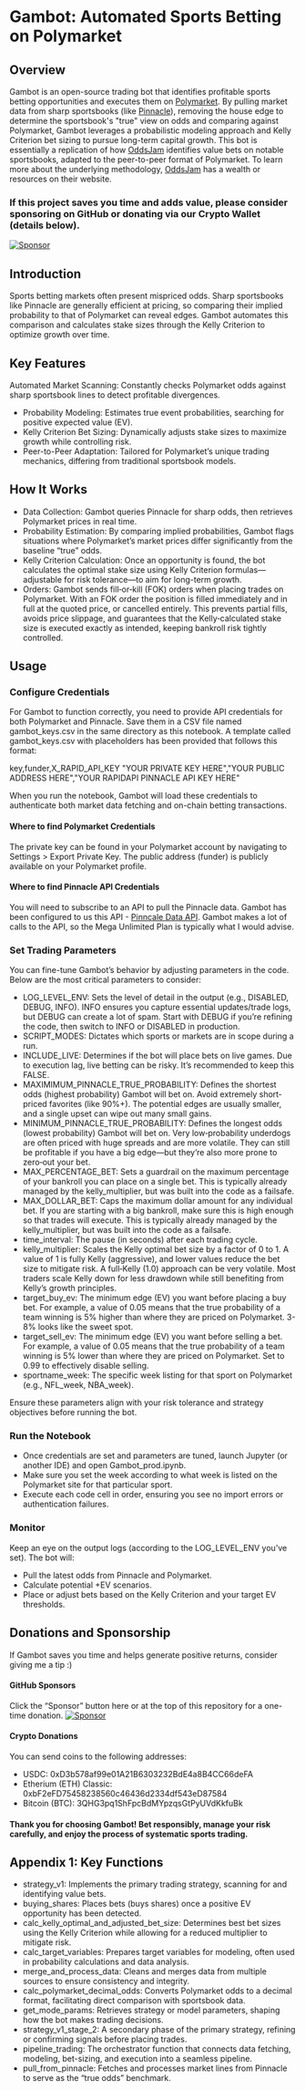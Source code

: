 # Gambot: Automated Sports Betting on Polymarket
## Overview
Gambot is an open-source trading bot that identifies profitable sports betting opportunities and executes them on [Polymarket](https://polymarket.com/). By pulling market data from sharp sportsbooks (like [Pinnacle](https://www.pinnacle.com/en/)), removing the house edge to determine the sportsbook's "true" view on odds and comparing against Polymarket, Gambot leverages a probabilistic modeling approach and Kelly Criterion bet sizing to pursue long-term capital growth.
This bot is essentially a replication of how [OddsJam](https://oddsjam.com/?ref=mzawnti) identifies value bets on notable sportsbooks, adapted to the peer-to-peer format of Polymarket. To learn more about the underlying methodology, [OddsJam](https://oddsjam.com/?ref=mzawnti) has a wealth or resources on their website.

### If this project saves you time and adds value, please consider sponsoring on GitHub or donating via our Crypto Wallet (details below).
[![Sponsor](https://img.shields.io/badge/sponsor-%F0%9F%92%B8-brightgreen)](https://github.com/sponsors/chrisgillam)

## Introduction
Sports betting markets often present mispriced odds. Sharp sportsbooks like Pinnacle are generally efficient at pricing, so comparing their implied probability to that of Polymarket can reveal edges. Gambot automates this comparison and calculates stake sizes through the Kelly Criterion to optimize growth over time.

## Key Features
Automated Market Scanning: Constantly checks Polymarket odds against sharp sportsbook lines to detect profitable divergences.

- Probability Modeling: Estimates true event probabilities, searching for positive expected value (EV).
- Kelly Criterion Bet Sizing: Dynamically adjusts stake sizes to maximize growth while controlling risk.
- Peer-to-Peer Adaptation: Tailored for Polymarket’s unique trading mechanics, differing from traditional sportsbook models.

## How It Works
- Data Collection: Gambot queries Pinnacle for sharp odds, then retrieves Polymarket prices in real time.
- Probability Estimation: By comparing implied probabilities, Gambot flags situations where Polymarket’s market prices differ significantly from the baseline “true” odds.
- Kelly Criterion Calculation: Once an opportunity is found, the bot calculates the optimal stake size using Kelly Criterion formulas—adjustable for risk tolerance—to aim for long-term growth.
- Orders: Gambot sends fill‑or‑kill (FOK) orders when placing trades on Polymarket. With an FOK order the position is filled immediately and in full at the quoted price, or cancelled entirely. This prevents partial fills, avoids price slippage, and guarantees that the Kelly‑calculated stake size is executed exactly as intended, keeping bankroll risk tightly controlled.

## Usage
### Configure Credentials
For Gambot to function correctly, you need to provide API credentials for both Polymarket and Pinnacle. Save them in a CSV file named gambot_keys.csv in the same directory as this notebook.
A template called gambot_keys.csv with placeholders has been provided that follows this format:

key,funder,X_RAPID_API_KEY
"YOUR PRIVATE KEY HERE","YOUR PUBLIC ADDRESS HERE","YOUR RAPIDAPI PINNACLE API KEY HERE"

When you run the notebook, Gambot will load these credentials to authenticate both market data fetching and on-chain betting transactions.

#### Where to find Polymarket Credentials
The private key can be found in your Polymarket account by navigating to Settings > Export Private Key. The public address (funder) is publicly available on your Polymarket profile.

#### Where to find Pinnacle API Credentials
You will need to subscribe to an API to pull the Pinnacle data. Gambot has been configured to us this API - [Pinncale Data API](https://bit.ly/4inkWMN). Gambot makes a lot of calls to the API, so the Mega Unlimited Plan is typically what I would advise.

### Set Trading Parameters
You can fine-tune Gambot’s behavior by adjusting parameters in the code. Below are the most critical parameters to consider:

- LOG_LEVEL_ENV: Sets the level of detail in the output (e.g., DISABLED, DEBUG, INFO). INFO ensures you capture essential updates/trade logs, but DEBUG can create a lot of spam. Start with DEBUG if you’re refining the code, then switch to INFO or DISABLED in production.
- SCRIPT_MODES: Dictates which sports or markets are in scope during a run.
- INCLUDE_LIVE: Determines if the bot will place bets on live games. Due to execution lag, live betting can be risky. It’s recommended to keep this FALSE.
- MAXIMIMUM_PINNACLE_TRUE_PROBABILITY: Defines the shortest odds (highest probability) Gambot will bet on. Avoid extremely short‐priced favorites (like 90%+). The potential edges are usually smaller, and a single upset can wipe out many small gains.
- MINIMUM_PINNACLE_TRUE_PROBABILITY: Defines the longest odds (lowest probability) Gambot will bet on. Very low‐probability underdogs are often priced with huge spreads and are more volatile. They can still be profitable if you have a big edge—but they’re also more prone to zero‐out your bet.
- MAX_PERCENTAGE_BET: Sets a guardrail on the maximum percentage of your bankroll you can place on a single bet. This is typically already managed by the kelly_multiplier, but was built into the code as a failsafe.
- MAX_DOLLAR_BET: Caps the maximum dollar amount for any individual bet. If you are starting with a big bankroll, make sure this is high enough so that trades will execute. This is typically already managed by the kelly_multiplier, but was built into the code as a failsafe.
- time_interval: The pause (in seconds) after each trading cycle.
- kelly_multiplier: Scales the Kelly optimal bet size by a factor of 0 to 1. A value of 1 is fully Kelly (aggressive), and lower values reduce the bet size to mitigate risk. A full‐Kelly (1.0) approach can be very volatile. Most traders scale Kelly down for less drawdown while still benefiting from Kelly’s growth principles.
- target_buy_ev: The minimum edge (EV) you want before placing a buy bet. For example, a value of 0.05 means that the true probability of a team winning is 5% higher than where they are priced on Polymarket. 3-8% looks like the sweet spot.
- target_sell_ev: The minimum edge (EV) you want before selling a bet. For example, a value of 0.05 means that the true probability of a team winning is 5% lower than where they are priced on Polymarket. Set to 0.99 to effectively disable selling.
- sportname_week: The specific week listing for that sport on Polymarket (e.g., NFL_week, NBA_week).

Ensure these parameters align with your risk tolerance and strategy objectives before running the bot.

### Run the Notebook
- Once credentials are set and parameters are tuned, launch Jupyter (or another IDE) and open Gambot_prod.ipynb.
- Make sure you set the week according to what week is listed on the Polymarket site for that particular sport.
- Execute each code cell in order, ensuring you see no import errors or authentication failures.

### Monitor
Keep an eye on the output logs (according to the LOG_LEVEL_ENV you’ve set). The bot will:
- Pull the latest odds from Pinnacle and Polymarket.
- Calculate potential +EV scenarios.
- Place or adjust bets based on the Kelly Criterion and your target EV thresholds.

## Donations and Sponsorship
If Gambot saves you time and helps generate positive returns, consider giving me a tip :) 

#### GitHub Sponsors
Click the “Sponsor” button here or at the top of this repository for a one-time donation.
[![Sponsor](https://img.shields.io/badge/sponsor-%F0%9F%92%B8-brightgreen)](https://github.com/sponsors/chrisgillam)

#### Crypto Donations
You can send coins to the following addresses:
- USDC: 0xD3b578af99e01A21B6303232BdE4a8B4CC66deFA
- Etherium (ETH) Classic: 0xbF2eFD75458238560c46436d2334df543eD87584
- Bitcoin (BTC): 3QHG3pq1ShFpcBdMYpzqsGtPyUVdKkfuBk

#### Thank you for choosing Gambot! Bet responsibly, manage your risk carefully, and enjoy the process of systematic sports trading.

## Appendix 1: Key Functions
- strategy_v1:  Implements the primary trading strategy, scanning for and identifying value bets.
- buying_shares:  Places bets (buys shares) once a positive EV opportunity has been detected.
- calc_kelly_optimal_and_adjusted_bet_size: Determines best bet sizes using the Kelly Criterion while allowing for a reduced multiplier to mitigate risk.
- calc_target_variables: Prepares target variables for modeling, often used in probability calculations and data analysis.
- merge_and_process_data: Cleans and merges data from multiple sources to ensure consistency and integrity.
- calc_polymarket_decimal_odds: Converts Polymarket odds to a decimal format, facilitating direct comparison with sportsbook data.
- get_mode_params: Retrieves strategy or model parameters, shaping how the bot makes trading decisions.
- strategy_v1_stage_2: A secondary phase of the primary strategy, refining or confirming signals before placing trades.
- pipeline_trading: The orchestrator function that connects data fetching, modeling, bet-sizing, and execution into a seamless pipeline.
- pull_from_pinnacle: Fetches and processes market lines from Pinnacle to serve as the “true odds” benchmark.
